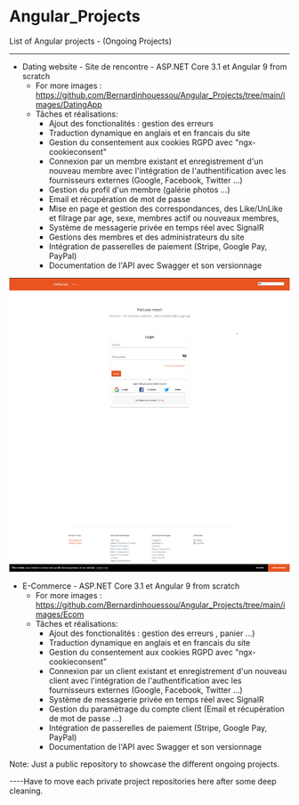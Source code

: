 # Angular_Projects
List of Angular projects - (Ongoing Projects)
<hr>

* Dating website - Site de rencontre - ASP.NET Core 3.1 et Angular 9 from scratch
   * For more images : https://github.com/Bernardinhouessou/Angular_Projects/tree/main/images/DatingApp
   * Tâches et réalisations:
     * Ajout des fonctionalités : gestion des erreurs
     * Traduction dynamique en anglais et en francais du site
     * Gestion du consentement aux cookies RGPD avec "ngx-cookieconsent"
     *  Connexion par un membre existant et enregistrement d'un nouveau membre avec l'intégration de l'authentification avec les fournisseurs externes (Google, Facebook, Twitter …)
     * Gestion du profil d'un membre (galérie photos …)
     * Email et récupération de mot de passe 
     * Mise en page et gestion des correspondances, des Like/UnLike et filrage par age, sexe, membres actif ou nouveaux membres,  
     * Système de messagerie privée en temps réel avec SignalR
     * Gestions des membres et des administrateurs du site
     * Intégration de passerelles de paiement (Stripe, Google Pay, PayPal)
     * Documentation de l'API  avec Swagger et son versionnage
 
 ![image](https://github.com/Bernardinhouessou/Angular_Projects/blob/main/images/DatingApp/HomePage_CookieConsent_RGPD.PNG)
* E-Commerce - ASP.NET Core 3.1 et Angular 9 from scratch
   * For more images : https://github.com/Bernardinhouessou/Angular_Projects/tree/main/images/Ecom
   * Tâches et réalisations:
     * Ajout des fonctionalités : gestion des erreurs , panier ...)
     * Traduction dynamique en anglais et en francais du site
     * Gestion du consentement aux cookies RGPD avec "ngx-cookieconsent"
     * Connexion par un client existant et enregistrement d'un nouveau client avec l'intégration de l'authentification avec les fournisseurs externes (Google, Facebook, Twitter …)          
     * Système de messagerie privée en temps réel avec SignalR
     * Gestion du paramètrage du compte client (Email et récupération de mot de passe  ...)
     * Intégration de passerelles de paiement (Stripe, Google Pay, PayPal)
     * Documentation de l'API  avec Swagger et son versionnage 

Note: Just a public repository to showcase the different ongoing projects.

----Have to move each private project repositories here after some deep cleaning.  
